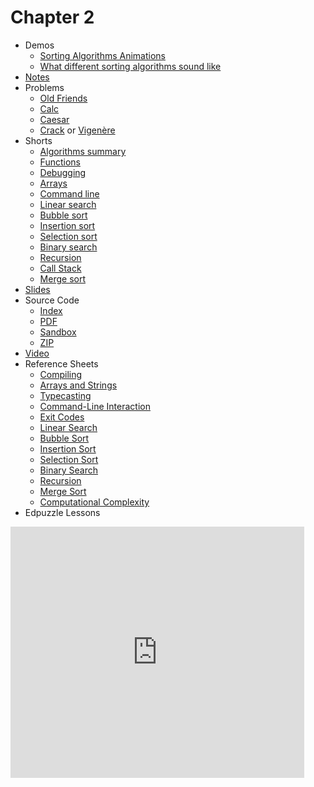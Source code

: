 # Chapter 2

* Demos
  * [Sorting Algorithms Animations](https://www.toptal.com/developers/sorting-algorithms)
  * [What different sorting algorithms sound like](https://www.youtube.com/watch?v=t8g-iYGHpEA)
* [Notes](notes)
* Problems
  * [Old Friends](https://docs.cs50.net/2019/ap/problems/friends/friends.html)
  * [Calc](https://docs.cs50.net/2019/ap/problems/calc/calc.html)
  * [Caesar](https://docs.cs50.net/2019/ap/problems/caesar/caesar.html)
  * [Crack](https://docs.cs50.net/2019/ap/problems/crack/crack.html) or [Vigenère](https://docs.cs50.net/2019/ap/problems/vigenere/vigenere.html)
* Shorts
  * [Algorithms summary](https://www.youtube.com/watch?v=ktWL3nN38ZA)
  * [Functions](https://www.youtube.com/watch?v=b7-0sb-DV84)
  * [Debugging](https://www.youtube.com/watch?v=w4TAY2HPLEg)
  * [Arrays](https://www.youtube.com/watch?v=mISkNAfWl8k)
  * [Command line](https://www.youtube.com/watch?v=thL7ILwRNMM)
  * [Linear search](https://www.youtube.com/watch?v=TwsgCHYmbbA)
  * [Bubble sort](https://www.youtube.com/watch?v=RT-hUXUWQ2I)
  * [Insertion sort](https://www.youtube.com/watch?v=O0VbBkUvriI)
  * [Selection sort](https://www.youtube.com/watch?v=3hH8kTHFw2A)
  * [Binary search](https://www.youtube.com/watch?v=T98PIp4omUA)
  * [Recursion](https://www.youtube.com/watch?v=mz6tAJMVmfM)
  * [Call Stack](https://www.youtube.com/watch?v=aCPkszeKRa4)
  * [Merge sort](https://www.youtube.com/watch?v=Ns7tGNbtvV4)
* [Slides](https://cdn.cs50.net/2018/fall/lectures/2/lecture2.pdf)
* Source Code
  * [Index](https://cdn.cs50.net/2018/fall/lectures/2/src2/)
  * [PDF](https://cdn.cs50.net/2018/fall/lectures/2/src2.pdf)
  * [Sandbox](https://sandbox.cs50.io/edf25846-8cf8-4391-bda0-8649f25ac1e2)
  * [ZIP](https://cdn.cs50.net/2018/fall/lectures/2/src2.zip)
* [Video](https://video.cs50.net/2018/fall/lectures/2)
* Reference Sheets
  * [Compiling](https://ap.cs50.school/assets/pdfs/compiling.pdf)
  * [Arrays and Strings](https://ap.cs50.school/assets/pdfs/arrays_and_strings.pdf)
  * [Typecasting](https://ap.cs50.school/assets/pdfs/typecasting.pdf)
  * [Command-Line Interaction](https://ap.cs50.school/assets/pdfs/command-line_interaction.pdf)
  * [Exit Codes](https://ap.cs50.school/assets/pdfs/exit_codes.pdf)
  * [Linear Search](https://ap.cs50.school/assets/pdfs/linear_search.pdf)
  * [Bubble Sort](https://ap.cs50.school/assets/pdfs/bubble_sort.pdf)
  * [Insertion Sort](https://ap.cs50.school/assets/pdfs/insertion_sort.pdf)
  * [Selection Sort](https://ap.cs50.school/assets/pdfs/selection_sort.pdf)
  * [Binary Search](https://ap.cs50.school/assets/pdfs/binary_search.pdf)
  * [Recursion](https://ap.cs50.school/assets/pdfs/recursion.pdf)
  * [Merge Sort](https://ap.cs50.school/assets/pdfs/merge_sort.pdf)
  * [Computational Complexity](https://ap.cs50.school/assets/pdfs/computational_complexity.pdf)
* Edpuzzle Lessons

<iframe width="470" height="402" src="https://edpuzzle.com/embed/assignments/5db5fe2b4e413a409bb16d32/watch" frameborder="0" allowfullscreen>Arrays</iframe>

